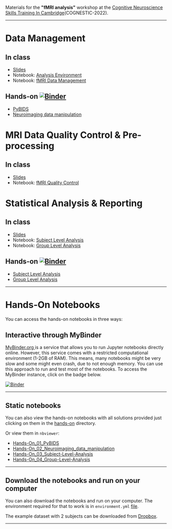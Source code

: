 Materials for the **"fMRI analysis"** workshop at the [Cognitive Neuroscience Skills Training In Cambridge](https://www.mrc-cbu.cam.ac.uk/conferences/cognestic2022/)(COGNESTIC-2022). 
____

# Data Management
## In class
* [Slides](https://github.com/dcdace/COGNESTIC-fMRI/blob/master/cognestic_01_data-management.pdf)
* Notebook: [Analysis Environment](https://nbviewer.org/github/dcdace/COGNESTIC-fMRI/blob/master/01_Analysis_Environment.ipynb)
* Notebook: [fMRI Data Management](https://nbviewer.org/github/dcdace/COGNESTIC-fMRI/blob/master/02-fMRI_Data_Management.ipynb)

## Hands-on [![Binder](https://mybinder.org/badge_logo.svg)](https://mybinder.org/v2/gh/dcdace/COGNESTIC-fMRI/3c365aa66f89ad79bbb8b4c267ef03adbf2d0506?urlpath=tree/hands-on)

* [PyBIDS](https://nbviewer.org/github/dcdace/COGNESTIC-fMRI/blob/master/hands-on/Hands-On_01_PyBIDS.ipynb)
* [Neuroimaging data manipulation](https://nbviewer.org/github/dcdace/COGNESTIC-fMRI/blob/master/hands-on/Hands-On_02_Neuroimaging_data_manipulation.ipynb)

# MRI Data Quality Control & Pre-processing
## In class
* [Slides](https://github.com/dcdace/COGNESTIC-fMRI/blob/master/cognestic_02_QC-and-Preprocessing.pdf)
* Notebook: [fMRI Quality Control](https://nbviewer.org/github/dcdace/COGNESTIC-fMRI/blob/master/03-fMRI-Quality-Control.ipynb)

# Statistical Analysis & Reporting
## In class
* [Slides](https://github.com/dcdace/COGNESTIC-fMRI/blob/master/cognestic_03_Statistical-Analysis.pdf)
* Notebook: [Subject Level Analysis](https://nbviewer.org/github/dcdace/COGNESTIC-fMRI/blob/master/04_Subject-Level-Analysis.ipynb)
* Notebook: [Group Level Analysis](https://nbviewer.org/github/dcdace/COGNESTIC-fMRI/blob/master/05_Group-Level-Analysis.ipynb)

## Hands-on [![Binder](https://mybinder.org/badge_logo.svg)](https://mybinder.org/v2/gh/dcdace/COGNESTIC-fMRI/3c365aa66f89ad79bbb8b4c267ef03adbf2d0506?urlpath=tree/hands-on)
* [Subject Level Analysis](https://nbviewer.org/github/dcdace/COGNESTIC-fMRI/blob/master/hands-on/Hands-On_03_Subject-Level-Analysis.ipynb.ipynb)
* [Group Level Analysis](https://nbviewer.org/github/dcdace/COGNESTIC-fMRI/blob/master/hands-on/Hands-On_04_Group-Level-Analysis.ipynb)
___

# Hands-On Notebooks

You can access the hands-on notebooks in three ways:

## Interactive through MyBinder
[MyBinder.org ](https://mybinder.org)  is a service that allows you to run Jupyter notebooks directly online. However, this service comes with a restricted computational environment (1-2GB of RAM). This means, many notebooks might be very slow and some might even crash, due to not enough memory. You can use this approach to run and test most of the notebooks. To access the MyBinder instance, click on the badge below.

[![Binder](https://mybinder.org/badge_logo.svg)](https://mybinder.org/v2/gh/dcdace/COGNESTIC-fMRI/3c365aa66f89ad79bbb8b4c267ef03adbf2d0506?urlpath=tree/hands-on)
___
## Static notebooks
You can also view the hands-on notebooks with all solutions provided just clicking on them in the [hands-on](https://github.com/dcdace/COGNESTIC-fMRI/tree/master/hands-on) directory. 

Or view them in `nbviewer`:

* [Hands-On_01_PyBIDS](https://nbviewer.org/github/dcdace/COGNESTIC-fMRI/blob/master/hands-on/Hands-On_01_PyBIDS.ipynb)
* [Hands-On_02_Neuroimaging_data_manipulation](https://nbviewer.org/github/dcdace/COGNESTIC-fMRI/blob/master/hands-on/Hands-On_02_Neuroimaging_data_manipulation.ipynb)
* [Hands-On_03_Subject-Level-Analysis](https://nbviewer.org/github/dcdace/COGNESTIC-fMRI/blob/master/hands-on/Hands-On_03_Subject-Level-Analysis.ipynb.ipynb)
* [Hands-On_04_Group-Level-Analysis](https://nbviewer.org/github/dcdace/COGNESTIC-fMRI/blob/master/hands-on/Hands-On_04_Group-Level-Analysis.ipynb)

___
## Download the notebooks and run on your computer
You can also download the notebooks and run on your computer. The environment required for that to work is in `environment.yml` [file](https://github.com/dcdace/COGNESTIC-fMRI/blob/master/environment.yml). 

The example dataset with 2 subjects can be downloaded from [Dropbox](https://dl.dropboxusercontent.com/s/q030cu844joczm6/FaceRecognition.zip).
___